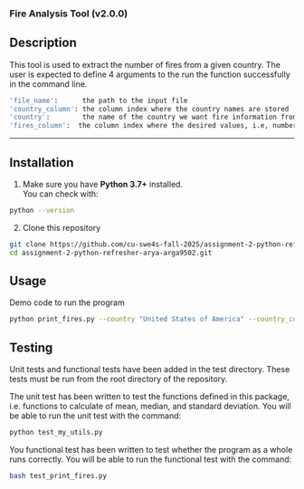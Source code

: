 ### Fire Analysis Tool (v2.0.0)

## Description

This tool is used to extract the number of fires from a given country. The user is expected to define 4 arguments to the run the function successfully in the command line.

```bash
'file_name':      the path to the input file
'country_column': the column index where the country names are stored
'country':        the name of the country we want fire information from
'fires_column':  the column index where the desired values, i.e, number of fires are stored
```

---------------------------------------------------------------------------------
## Installation

1. Make sure you have **Python 3.7+** installed.  
   You can check with:
```bash
python --version
```
2. Clone this repository
```bash
git clone https://github.com/cu-swe4s-fall-2025/assignment-2-python-refresher-arya-arga9502.git
cd assignment-2-python-refresher-arya-arga9502.git
```


## Usage
Demo code to run the program
```bash
python print_fires.py --country "United States of America" --country_column 0 --fires_column 3 --file_name Agrofood_co2_emission.csv
```



## Testing

Unit tests and functional tests have been added in the test directory. These tests must be run from the root directory of the repository. 

The unit test has been written to test the functions defined in this package, i.e. functions to calculate of mean, median, and standard deviation. You will be able to run the unit test with the command: 

```bash
python test_my_utils.py
```
You functional test has been written to test whether the program as a whole runs correctly. You will be able to run the functional test with the command:

```bash
bash test_print_fires.py
```
